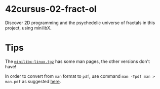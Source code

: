 # 42cursus-02-fract-ol
Discover 2D programming and the psychedelic universe of fractals in this project, using minilibX.

# Tips

The [`minilibx-linux.tgz`](https://projects.intra.42.fr/uploads/document/document/9230/minilibx-linux.tgz) has some man pages, the other versions don't have!

In order to convert from `man` format to `pdf`, use command `man -Tpdf man > man.pdf` as suggested [here](https://unix.stackexchange.com/a/444769).

